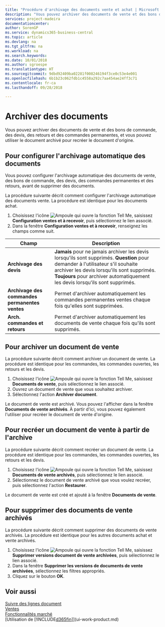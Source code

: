 ```yaml
---
title: "Procédure d'archivage des documents vente et achat | Microsoft Docs"
description: "Vous pouvez archiver des documents de vente et des bons de commande, des devis, des retours et des commandes permanentes, et vous pouvez utiliser le document archivé pour recréer le document d'origine."
services: project-madeira
documentationcenter: 
author: SorenGP
ms.service: dynamics365-business-central
ms.topic: article
ms.devlang: na
ms.tgt_pltfrm: na
ms.workload: na
ms.search.keywords: 
ms.date: 10/01/2018
ms.author: sgroespe
ms.translationtype: HT
ms.sourcegitcommit: 9dbd92409ba02281f008246194f3ce0c53e4e001
ms.openlocfilehash: 6b1b23c062fdb1c4558a292c7aa454ae24ff3c71
ms.contentlocale: fr-ca
ms.lasthandoff: 09/28/2018

---
```

# <a name="archive-documents"></a>Archiver des documents
Vous pouvez archiver des documents de vente et des bons de commande, des devis, des retours et des commandes permanentes, et vous pouvez utiliser le document archivé pour recréer le document d'origine.

## <a name="to-set-up-automatic-document-archiving"></a>Pour configurer l'archivage automatique des documents  
Vous pouvez configurer l'archivage automatique des documents de vente, des bons de commande, des devis, des commandes permanentes et des retours, avant de supprimer des documents.

La procédure suivante décrit comment configurer l'archivage automatique des documents vente. La procédure est identique pour les documents achat.
1.  Choisissez l'icône ![Ampoule qui ouvre la fonction Tell Me](media/ui-search/search_small.png "Dites-moi ce que vous voulez faire"), saisissez **Configuration ventes et à recevoir**, puis sélectionnez le lien associé.
2. Dans la fenêtre **Configuration ventes et à recevoir**, renseignez les champs comme suit.

|Champ|Description|
|-----|-----------|
|**Archivage des devis**|**Jamais** pour ne jamais archiver les devis lorsqu'ils sont supprimés. **Question** pour demander à l'utilisateur s'il souhaite archiver les devis lorsqu'ils sont supprimés. **Toujours** pour archiver automatiquement les devis lorsqu'ils sont supprimés.|
|**Archivage des commandes permanentes ventes**|Permet d'archiver automatiquement les commandes permanentes ventes chaque fois qu'elles sont supprimées.|
|**Arch. commandes et retours**|Permet d'archiver automatiquement les documents de vente chaque fois qu'ils sont supprimés.|

## <a name="to-archive-a-sales-order"></a>Pour archiver un document de vente
La procédure suivante décrit comment archiver un document de vente. La procédure est identique pour les commandes, les commandes ouvertes, les retours et les devis.

1.  Choisissez l'icône ![Ampoule qui ouvre la fonction Tell Me](media/ui-search/search_small.png "Dites-moi ce que vous voulez faire"), saisissez **Documents de vente**, puis sélectionnez le lien associé.  
2.  Ouvrez un document de vente que vous souhaitez archiver.  
3.  Sélectionnez l'action **Archiver document**.

Le document de vente est archivé. Vous pouvez l'afficher dans la fenêtre **Documents de vente archivés**. À partir d'ici, vous pouvez également l'utiliser pour recréer le document de vente d'origine.

## <a name="to-recreate-a-sales-order-from-the-archive"></a>Pour recréer un document de vente à partir de l'archive
La procédure suivante décrit comment recréer un document de vente. La procédure est identique pour les commandes, les commandes ouvertes, les retours et les devis.

1.  Choisissez l'icône ![Ampoule qui ouvre la fonction Tell Me](media/ui-search/search_small.png "Dites-moi ce que vous voulez faire"), saisissez **Documents de vente archivés**, puis sélectionnez le lien associé.
2.  Sélectionnez le document de vente archivé que vous voulez recréer, puis sélectionnez l'action **Restaurer**.  

Le document de vente est créé et ajouté à la fenêtre **Documents de vente**.

## <a name="to-delete-archived-sales-orders"></a>Pour supprimer des documents de vente archivés
La procédure suivante décrit comment supprimer des documents de vente archivés. La procédure est identique pour les autres documents achat et vente archivés.

1.  Choisissez l'icône ![Ampoule qui ouvre la fonction Tell Me](media/ui-search/search_small.png "Dites-moi ce que vous voulez faire"), saisissez **Supprimer versions document de vente archivées**, puis sélectionnez le lien associé.  
2.  Dans la fenêtre **Supprimer les versions de documents de vente archivées**, sélectionnez les filtres appropriés.  
3.  Cliquez sur le bouton **OK**.

## <a name="see-also"></a>Voir aussi
[Suivre des lignes document](across-how-to-track-document-lines.md)  
[Ventes](sales-manage-sales.md)  
[Fonctionnalités marché](ui-across-business-areas.md)  
[Utilisation de [!INCLUDE[d365fin](includes/d365fin_md.md)]](ui-work-product.md)

